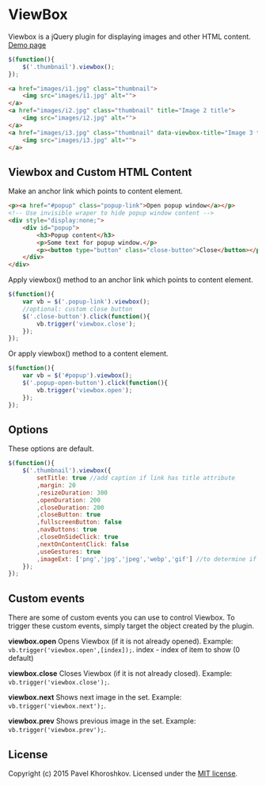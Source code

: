 # ViewBox
Viewbox is a jQuery plugin for displaying images and other HTML content. [Demo page](http://pgood.space/userfiles/file/viewbox/demo/)
```js
$(function(){
	$('.thumbnail').viewbox();
});
```
```html
<a href="images/i1.jpg" class="thumbnail">
	<img src="images/i1.jpg" alt="">
</a>
<a href="images/i2.jpg" class="thumbnail" title="Image 2 title">
	<img src="images/i2.jpg" alt="">
</a>
<a href="images/i3.jpg" class="thumbnail" data-viewbox-title="Image 3 title">
	<img src="images/i3.jpg" alt="">
</a>
```

Viewbox and Custom HTML Content
-------
Make an anchor link which points to content element.
```html
<p><a href="#popup" class="popup-link">Open popup window</a></p>
<!-- Use invisible wraper to hide popup window content -->
<div style="display:none;">
	<div id="popup">
		<h3>Popup content</h3>
		<p>Some text for popup window.</p>
		<p><button type="button" class="close-button">Close</button></p>
	</div>
</div>
```
Apply viewbox() method to an anchor link which points to content element.
```js
$(function(){
	var vb = $('.popup-link').viewbox();
	//optional: custom close button
	$('.close-button').click(function(){
		vb.trigger('viewbox.close');
	});
});
```
Or apply viewbox() method to a content element.
```js
$(function(){
	var vb = $('#popup').viewbox();
	$('.popup-open-button').click(function(){
		vb.trigger('viewbox.open');
	});
});
```

Options
-------
These options are default.
```js
$(function(){
	$('.thumbnail').viewbox({
		setTitle: true //add caption if link has title attribute
		,margin: 20
		,resizeDuration: 300
		,openDuration: 200
		,closeDuration: 200
		,closeButton: true
		,fullscreenButton: false
		,navButtons: true
		,closeOnSideClick: true
		,nextOnContentClick: false
		,useGestures: true
		,imageExt: ['png','jpg','jpeg','webp','gif'] //to determine if a target url is an image file
	});
});
```

Custom events
-------
There are some of custom events you can use to control Viewbox. To trigger these custom events, simply target the object created by the plugin.

**viewbox.open**
Opens Viewbox (if it is not already opened). 
Example: `vb.trigger('viewbox.open',[index]);`. 
index - index of item to show (0 default)

**viewbox.close**
Closes Viewbox (if it is not already closed). 
Example: `vb.trigger('viewbox.close');`.

**viewbox.next**
Shows next image in the set.
Example: `vb.trigger('viewbox.next');`.

**viewbox.prev**
Shows previous image in the set. 
Example: `vb.trigger('viewbox.prev');`.

## License
Copyright (c) 2015 Pavel Khoroshkov. Licensed under the [MIT license](https://github.com/pgooood/viewbox/blob/master/LICENSE).
